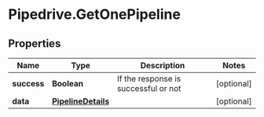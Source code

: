 # Pipedrive.GetOnePipeline

## Properties

Name | Type | Description | Notes
------------ | ------------- | ------------- | -------------
**success** | **Boolean** | If the response is successful or not | [optional] 
**data** | [**PipelineDetails**](PipelineDetails.md) |  | [optional] 



